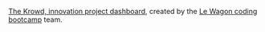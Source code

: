 [The Krowd, innovation project dashboard](krowd.fr), created by the [Le Wagon coding bootcamp](https://www.lewagon.com) team.
